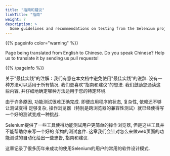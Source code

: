 ```yaml
---
title: "指南和建议"
linkTitle: "指南"
weight: 7
description: >
  Some guidelines and recommendations on testing from the Selenium project.
---
```


{{% pageinfo color="warning" %}}
<p class="lead">
   <i class="fas fa-language display-4"></i> 
   Page being translated from 
   English to Chinese. Do you speak Chinese? Help us to translate
   it by sending us pull requests!
</p>
{{% /pageinfo %}}

关于"最佳实践"的注解：我们有意在本文档中避免使用"最佳实践"的说辞. 
没有一种方法可以适用于所有情况. 
我们更喜欢"指南和建议"的想法. 
我们鼓励您通读这些内容, 并仔细地确定哪种方法适用于您的特定环境. 

由于许多原因, 功能测试很难正确完成. 即便应用程序的状态, 复杂性, 依赖还不够让测试变得
足够复杂, 操作浏览器（特别是跨浏览器的兼容性测试）就已经使得写一个好的测试变成一种挑战. 

Selenium提供了一些工具使得功能测试用户更简单的操作浏览器, 但是这些工具并不能帮助你来写一个好的
架构的测试套件. 这章我们会针对怎么来做web页面的功能测试的自动化给出一些忠告, 指南和建议. 

这章记录了很多历年来成功的使用Selenium的用户的常用的软件设计模式. 

